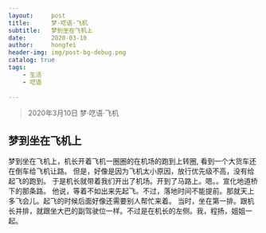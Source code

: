 ```yaml
---
layout:     post
title:      梦·呓语·飞机
subtitle:   梦到坐在飞机上
date:       2020-03-10
author:     hongfei
header-img: img/post-bg-debug.png
catalog: true
tags:
    - 生活
    - 呓语
    
---
```


> 2020年3月10日 梦·呓语·飞机
## 梦到坐在飞机上
梦到坐在飞机上，机长开着飞机一圈圈的在机场的跑到上转圈,
看到一个大货车还在倒车给飞机让路。
但是，好像是因为飞机太小原因，放行优先级不高，没有给起飞的跑到。
于是机长就带着我们开出了机场。开到了马路上。嗯。。宣化地道桥下的那条路。
他说，等着不如出来先起飞。不过，落地时间不能提前。那就天上多飞会儿。起飞的时候后面好像还需要别人帮忙来着。
当时，坐在第一排。跟机长并排，就跟坐大巴的副驾驶位一样。不过是在机长的左侧。我，程扬，姐姐一起。
